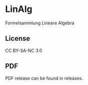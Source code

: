 # LinAlg

Formelsammlung Lineare Algebra

## License
CC BY-SA-NC 3.0

## PDF
PDF release can be found in releases.
